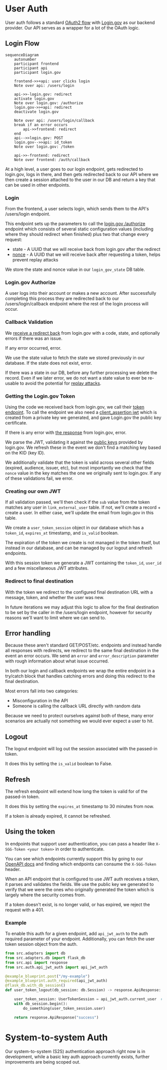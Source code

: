 
# User Auth
User auth follows a standard [OAuth2 flow](https://oauth.net/2/) with [Login.gov](https://login.gov) as our backend provider.
Our API serves as a wrapper for a lot of the OAuth logic.

## Login Flow
```mermaid
sequenceDiagram
    autonumber
    participant frontend
    participant api
    participant login.gov

    frontend->>+api: user clicks login
    Note over api: /users/login

    api->>-login.gov: redirect
    activate login.gov
    Note over login.gov: /authorize
    login.gov->>+api: redirect
    deactivate login.gov

    Note over api: /users/login/callback
    break if an error occurs
        api->>frontend: redirect
    end
    api-->>login.gov: POST
    login.gov-->>api: id_token
    Note over login.gov: /token

    api->>-frontend: redirect
    Note over frontend: /auth/callback
  ```

At a high level, a user goes to our login endpoint, gets redirected to login.gov, logs in there,
and then gets redirected back to our API where we then create a session attached to the user
in our DB and return a key that can be used in other endpoints.

### Login
From the frontend, a user selects login, which sends them to the API's /users/login endpoint.

This endpoint sets up the parameters to call the [login.gov /authorize](https://developers.login.gov/oidc/authorization/) endpoint
which consists of several static configuration values (including where they should redirect when finished) plus two that change every request:
* state - A UUID that we will receive back from login.gov after the redirect
* [nonce](https://openid.net/specs/openid-connect-core-1_0.html#NonceNotes) - A UUID that we will receive back after requesting a token, helps prevent replay attacks

We store the state and nonce value in our `login_gov_state` DB table.

### Login.gov Authorize
A user logs into their account or makes a new account. After successfully completing
this process they are redirected back to our /users/login/callback endpoint where
the rest of the login process will occur.

### Callback Validation
We [receive a redirect back](https://developers.login.gov/oidc/authorization/#authorization-response) from login.gov with a code, state, and optionally errors if there was an issue.

If any error occurred, error.

We use the state value to fetch the state we stored previously in our database.
If the state does not exist, error.

If there was a state in our DB, before any further processing we delete the record.
Even if we later error, we do not want a state value to ever be re-usable to avoid
the potential for [replay attacks](https://en.wikipedia.org/wiki/Replay_attack).

### Getting the Login.gov Token
Using the code we received back from login.gov, we call their [token endpoint](https://developers.login.gov/oidc/token/).
To call the endpoint we also need a [client_assertion jwt](https://developers.login.gov/oidc/token/#client_assertion)
which is created from a private key we generated, and gave Login.gov the public key certificate.

If there is any error with [the response](https://developers.login.gov/oidc/token/#token-response) from login.gov, error.

We parse the JWT, validating it against the [public keys](https://developers.login.gov/oidc/certificates/)
provided by login.gov. We refresh these in the event we don't find a matching key based on the KID (key ID).

We additionally validate that the token is valid across several other fields (expired, audience, issuer, etc), but
most importantly we check that the `nonce` value in the key matches the one we originally sent to login.gov.
If any of these validations fail, we error.

### Creating our own JWT

If all validation passed, we'll then check if the `sub` value from the token matches
any user in `link_external_user` table. If not, we'll create a record + create a user.
In either case, we'll update the email from login.gov in this table.

We create a `user_token_session` object in our database which has a `token_id`, `expires_at` timestamp, and `is_valid` boolean.

The expiration of the token we create is not managed in the token itself, but instead in our database, and can be managed
by our logout and refresh endpoints.

With this session token we generate a JWT containing the `token_id`, `user_id` and a few miscellaneous JWT attributes.

### Redirect to final destination
With the token we redirect to the configured final destination URL with a message, token, and whether the user was new.

In future iterations we may adjust this logic to allow for the final destination to be set by the caller in the /users/login endpoint, however
for security reasons we'll want to limit where we can send to.

## Error handling
Because these aren't standard GET/POST/etc. endpoints and instead handle
all responses with redirects, we redirect to the same final destination in the event
an error occurs. We send an `error` and `error_description` parameter with rough
information about what issue occurred.

In both our login and callback endpoints we wrap the entire endpoint in a try/catch
block that handles catching errors and doing this redirect to the final destination.

Most errors fall into two categories:
* Misconfiguration in the API
* Someone is calling the callback URL directly with random data

Because we need to protect ourselves against both of these, many error scenarios
are actually not something we would ever expect a user to hit.

## Logout
The logout endpoint will log out the session associated with the passed-in token.

It does this by setting the `is_valid` boolean to False.

## Refresh
The refresh endpoint will extend how long the token is valid for of the passed-in token.

It does this by setting the `expires_at` timestamp to 30 minutes from now.

If a token is already expired, it cannot be refreshed.

## Using the token
In endpoints that support user authentication, you can pass a header like `X-SGG-Token <your token>` in order to authenticate.

You can see which endpoints currently support this by going to our [OpenAPI docs](https://api.simpler.grants.gov/docs)
and finding which endpoints can consume the `X-SGG-Token` header.

When an API endpoint that is configured to use JWT auth receives a token, it parses and validates the fields.
We use the public key we generated to verify that we were the ones who originally generated the token which
is largely where the security comes from.

If a token doesn't exist, is no longer valid, or has expired, we reject the request with a 401.

### Example
To enable this auth for a given endpoint, add `api_jwt_auth` to the auth required parameter
of your endpoint. Additionally, you can fetch the user token session object from the auth.

```py
from src.adapters import db
from src.adapters.db import flask_db
from src.api import response
from src.auth.api_jwt_auth import api_jwt_auth

@example_blueprint.post("/my-example")
@example_blueprint.auth_required(api_jwt_auth)
@flask_db.with_db_session()
def user_token_logout(db_session: db.Session) -> response.ApiResponse:

    user_token_session: UserTokenSession = api_jwt_auth.current_user  # type: ignore
    with db_session.begin():
        do_something(user_token_session.user)

    return response.ApiResponse("success")
```

# System-to-system Auth
Our system-to-system (S2S) authentication approach right now is in development, while a basic key auth
approach currently exists, further improvements are being scoped out.
